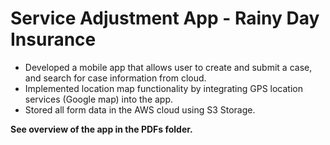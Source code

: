 # Service Adjustment App - Rainy Day Insurance

- Developed a mobile app that allows user to create and submit a case, and search for case information from cloud.
- Implemented location map functionality by integrating GPS location services (Google map) into the app.
- Stored all form data in the AWS cloud using S3 Storage.

**See overview of the app in the PDFs folder.**